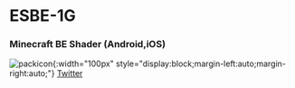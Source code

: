 # ESBE-1G
### Minecraft BE Shader (Android,iOS)
![packicon](https://github.com/NARI0978/ESBE-1G/blob/master/16/ESBE%201Gv16.0/pack_icon.png){:width="100px" style="display:block;margin-left:auto;margin-right:auto;"}
[Twitter](https://twitter.com/channel_nari)
